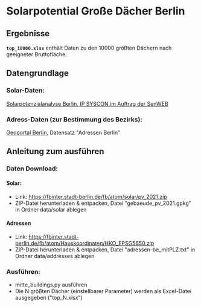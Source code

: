 # Solarpotential Große Dächer Berlin

## Ergebnisse
**`top_10000.xlsx`** enthält Daten zu den 10000 größten Dächern nach geeigneter Bruttofläche.

## Datengrundlage
### Solar-Daten: 
[Solarpotenzialanalyse Berlin, IP SYSCON im Auftrag der SenWEB](https://energieatlas.berlin.de/project/cardoMap/docs/Abschlussdokumentation_Solarpotenziale_Berlin_IP_SYSCON.pdf)
### Adress-Daten (zur Bestimmung des Bezirks):
[Geoportal Berlin](https://fbinter.stadt-berlin.de/fb/index.jsp), Datensatz "Adressen Berlin"
## Anleitung zum ausführen
### Daten Download:
#### Solar:
- Link: https://fbinter.stadt-berlin.de/fb/atom/solar/pv_2021.zip
- ZIP-Datei herunterladen & entpacken, Datei "gebaeude_pv_2021.gpkg" in Ordner data/solar ablegen
#### Adressen
- Link: https://fbinter.stadt-berlin.de/fb/atom/Hauskoordinaten/HKO_EPSG5650.zip
- ZIP-Datei herunterladen & entpacken, Datei "adressen-be_mitPLZ.txt" in Ordner data/addresses ablegen
### Ausführen:
- mitte_buildings.py ausführen
- Die N größten Dächer (einstellbarer Parameter) werden als Excel-Datei ausgegeben ("top_N.xlsx")